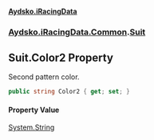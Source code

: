 #### [Aydsko.iRacingData](index.md 'index')
### [Aydsko.iRacingData.Common](index.md#Aydsko.iRacingData.Common 'Aydsko.iRacingData.Common').[Suit](Suit.md 'Aydsko.iRacingData.Common.Suit')

## Suit.Color2 Property

Second pattern color.

```csharp
public string Color2 { get; set; }
```

#### Property Value
[System.String](https://docs.microsoft.com/en-us/dotnet/api/System.String 'System.String')